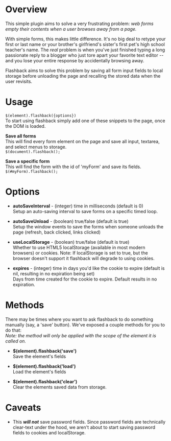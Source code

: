 # Overview
This simple plugin aims to solve a very frustrating problem: *web forms empty their contents when a user browses away from a page.*

With simple forms, this makes little difference.  It's no big deal to retype your first or last name or your brother's girlfriend's sister's first pet's high school teacher's name.
The *real* problem is when you've just finished typing a long passionate reply to a blogger who just tore apart your favorite text editor -- and you lose your entire response by accidentally browsing away.

Flashback aims to solve this problem by saving all form input fields to local storage before unloading the page and recalling the stored data when the user revisits.

# Usage
`$(element).flashback({options})`  
To start using flashback simply add one of these snippets to the page, once the DOM is loaded.

**Save all forms**  
This will find every form element on the page and save all input, textarea, and select menus to storage.  
```$(document).flashback();```

**Save a specific form**  
This will find the form with the id of 'myForm' and save its fields.  
```$(#myForm).flashback();```

# Options
  - **autoSaveInterval** - (integer) time in milliseconds (default is 0)  
  Setup an auto-saving interval to save forms on a specific timed loop.
  
  - **autoSaveUnload** - (boolean) true/false (default is true)  
  Setup the window events to save the forms when someone unloads the page (refresh, back clicked, links clicked)
  
  - **useLocalStorage** - (boolean) true/false (default is true)  
  Whether to use HTML5 localStorage (available in most modern browsers) or cookies.  Note: If localStorage is set to true, but the browser doesn't support it flashback will degrade to using cookies.
  
  - **expires** - (integer) time in days you'd like the cookie to expire (default is nil, resulting in no expiration being set)  
  Days from time created for the cookie to expire.  Default results in no expiration.

# Methods
There may be times where you want to ask flashback to do something manually (say, a 'save' button).  We've exposed a couple methods for you to do that:  
*Note: the method will only be applied with the scope of the element it is called on.*

  - **$(element).flashback('save')**  
  Save the element's fields
  
  - **$(element).flashback('load')**  
  Load the element's fields
  
  - **$(element).flashback('clear')**  
  Clear the elements saved data from storage.

# Caveats
  -  This ***will not*** save password fields.  Since password fields are technically clear-text under the hood, we aren't about to start saving password fields to cookies and localStorage.
